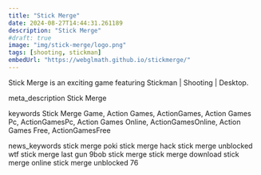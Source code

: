 ```yaml
---
title: "Stick Merge"
date: 2024-08-27T14:44:31.261189
description: "Stick Merge"
#draft: true
image: "img/stick-merge/logo.png"
tags: [shooting, stickman]
embedUrl: "https://webglmath.github.io/stickmerge/"
---
```


Stick Merge is an exciting game featuring Stickman | Shooting | Desktop.

meta_description
Stick Merge


keywords
Stick Merge Game, Action Games, ActionGames, Action Games Pc, ActionGamesPc, Action Games Online, ActionGamesOnline, Action Games Free, ActionGamesFree


news_keywords
stick merge poki stick merge hack stick merge unblocked wtf stick merge last gun 9bob stick merge stick merge download stick merge online stick merge unblocked 76
